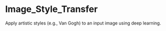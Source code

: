 # Image_Style_Transfer
Apply artistic styles (e.g., Van Gogh) to an input image using deep learning.
